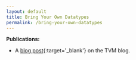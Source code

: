```yaml
---
layout: default
title: Bring Your Own Datatypes
permalink: /bring-your-own-datatypes
---
```

**Publications:**
- A [blog post]({{site.data.references.bring-your-own-datatypes-blog-post}}){:target='_blank'}
    on the TVM blog.
